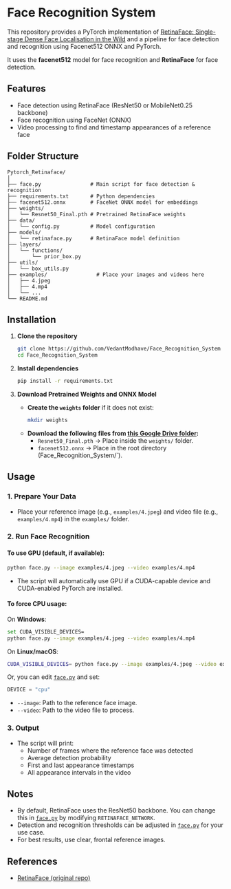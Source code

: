# Face Recognition System

This repository provides a PyTorch implementation of [RetinaFace: Single-stage Dense Face Localisation in the Wild](https://arxiv.org/abs/1905.00641) and a pipeline for face detection and recognition using Facenet512 ONNX and PyTorch.

It uses the **facenet512** model for face recognition and **RetinaFace** for face detection.

## Features

- Face detection using RetinaFace (ResNet50 or MobileNet0.25 backbone)
- Face recognition using FaceNet (ONNX)
- Video processing to find and timestamp appearances of a reference face

## Folder Structure

```
Pytorch_Retinaface/
│
├── face.py                # Main script for face detection & recognition
├── requirements.txt       # Python dependencies
├── facenet512.onnx        # FaceNet ONNX model for embeddings
├── weights/
│   └── Resnet50_Final.pth # Pretrained RetinaFace weights
├── data/
│   └── config.py          # Model configuration
├── models/
│   └── retinaface.py      # RetinaFace model definition
├── layers/
│   └── functions/
│       └── prior_box.py
├── utils/
│   └── box_utils.py
├── examples/                # Place your images and videos here
│   ├── 4.jpeg
│   ├── 4.mp4
│   └── ...
└── README.md
```

## Installation

1. **Clone the repository**
    ```sh
    git clone https://github.com/VedantModhave/Face_Recognition_System
    cd Face_Recognition_System
    ```

2. **Install dependencies**
    ```sh
    pip install -r requirements.txt
    ```

3. **Download Pretrained Weights and ONNX Model**
    - **Create the `weights` folder** if it does not exist:
      ```sh
      mkdir weights
      ```
    - **Download the following files from [this Google Drive folder](https://drive.google.com/drive/folders/1jI_eCLQaDFVrl_xQ9OQtjqPZpFQmveuc?usp=sharing):**
        - `Resnet50_Final.pth` &rarr; Place inside the `weights/` folder.
        - `facenet512.onnx` &rarr; Place in the root directory (Face_Recognition_System/`).

## Usage

### 1. Prepare Your Data

- Place your reference image (e.g., `examples/4.jpeg`) and video file (e.g., `examples/4.mp4`) in the `examples/` folder.

### 2. Run Face Recognition

#### **To use GPU (default, if available):**
```sh
python face.py --image examples/4.jpeg --video examples/4.mp4
```
- The script will automatically use GPU if a CUDA-capable device and CUDA-enabled PyTorch are installed.

#### **To force CPU usage:**
On **Windows**:
```sh
set CUDA_VISIBLE_DEVICES=
python face.py --image examples/4.jpeg --video examples/4.mp4
```
On **Linux/macOS**:
```sh
CUDA_VISIBLE_DEVICES= python face.py --image examples/4.jpeg --video examples/4.mp4
```
Or, you can edit [`face.py`](face.py) and set:
```python
DEVICE = "cpu"
```

- `--image`: Path to the reference face image.
- `--video`: Path to the video file to process.

### 3. Output

- The script will print:
    - Number of frames where the reference face was detected
    - Average detection probability
    - First and last appearance timestamps
    - All appearance intervals in the video

## Notes

- By default, RetinaFace uses the ResNet50 backbone. You can change this in [`face.py`](face.py) by modifying `RETINAFACE_NETWORK`.
- Detection and recognition thresholds can be adjusted in [`face.py`](face.py) for your use case.
- For best results, use clear, frontal reference images.

## References

- [RetinaFace (original repo)](https://github.com/biubug6/Pytorch_Retinaface)
